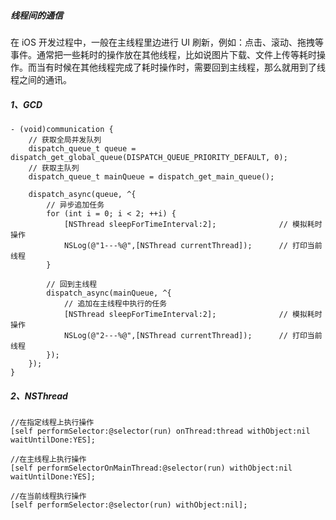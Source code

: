 ##### 线程间的通信

在 iOS 开发过程中，一般在主线程里边进行 UI 刷新，例如：点击、滚动、拖拽等事件。通常把一些耗时的操作放在其他线程，比如说图片下载、文件上传等耗时操作。而当有时候在其他线程完成了耗时操作时，需要回到主线程，那么就用到了线程之间的通讯。

##### 1、GCD

```
- (void)communication {
    // 获取全局并发队列
    dispatch_queue_t queue = dispatch_get_global_queue(DISPATCH_QUEUE_PRIORITY_DEFAULT, 0); 
    // 获取主队列
    dispatch_queue_t mainQueue = dispatch_get_main_queue(); 

    dispatch_async(queue, ^{
        // 异步追加任务
        for (int i = 0; i < 2; ++i) {
            [NSThread sleepForTimeInterval:2];              // 模拟耗时操作
            NSLog(@"1---%@",[NSThread currentThread]);      // 打印当前线程
        }

        // 回到主线程
        dispatch_async(mainQueue, ^{
            // 追加在主线程中执行的任务
            [NSThread sleepForTimeInterval:2];              // 模拟耗时操作
            NSLog(@"2---%@",[NSThread currentThread]);      // 打印当前线程
        });
    });
}
```



##### 2、NSThread

```
//在指定线程上执行操作
[self performSelector:@selector(run) onThread:thread withObject:nil waitUntilDone:YES]; 

//在主线程上执行操作
[self performSelectorOnMainThread:@selector(run) withObject:nil waitUntilDone:YES]; 

//在当前线程执行操作
[self performSelector:@selector(run) withObject:nil];

```



